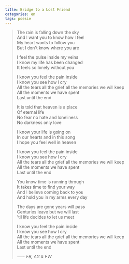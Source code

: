 ```yaml
---
title: Bridge to a Lost Friend
categories: en
tags: poesie
---
```



> The rain is falling down the sky  
> And I want you to know how I feel  
> My heart wants to follow you  
> But I don't know where you are
>
> I feel the pulse inside my veins  
> I know my life has been changed  
> It feels so lonely without you
>
> I know you feel the pain inside  
> I know you see how I cry  
> All the tears all the grief all the memories we will keep  
> All the moments we have spent  
> Last until the end
>
> It is told that heaven is a place  
> Of eternal life  
> No fear no hate and loneliness  
> No darkness only love
>
> I know your life is going on  
> In our hearts and in this song  
> I hope you feel well in heaven
>
> I know you feel the pain inside  
> I know you see how I cry  
> All the tears all the grief all the memories we will keep  
> All the moments we have spent  
> Last until the end
>
> You know time is running through  
> It takes time to find your way  
> And I believe coming back to you  
> And hold you in my arms every day
>
> The days are gone years will pass  
> Centuries leave but we will last  
> 'til life decides to let us meet
>
> I know you feel the pain inside  
> I know you see how I cry  
> All the tears all the grief all the memories we will keep  
> All the moments we have spent  
> Last until the end
>  
> ---- *FB, AG & FW*
